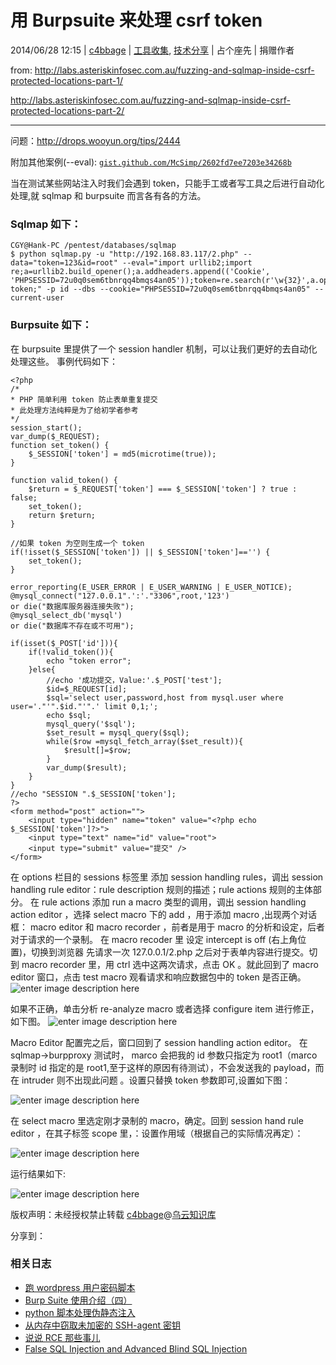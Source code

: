 # 用 Burpsuite 来处理 csrf token

2014/06/28 12:15 | [c4bbage](http://drops.wooyun.org/author/c4bbage "由 c4bbage 发布") | [工具收集](http://drops.wooyun.org/category/tools "查看 工具收集 中的全部文章"), [技术分享](http://drops.wooyun.org/category/tips "查看 技术分享 中的全部文章") | 占个座先 | 捐赠作者

from: http://labs.asteriskinfosec.com.au/fuzzing-and-sqlmap-inside-csrf-protected-locations-part-1/

http://labs.asteriskinfosec.com.au/fuzzing-and-sqlmap-inside-csrf-protected-locations-part-2/

* * *

问题：http://drops.wooyun.org/tips/2444

附加其他案例(--eval): [`gist.github.com/McSimp/2602fd7ee7203e34268b`](https://gist.github.com/McSimp/2602fd7ee7203e34268b)

当在测试某些网站注入时我们会遇到 token，只能手工或者写工具之后进行自动化处理,就 sqlmap 和 burpsuite 而言各有各的方法。

### Sqlmap 如下：

```
CGY@Hank-PC /pentest/databases/sqlmap
$ python sqlmap.py -u "http://192.168.83.117/2.php" --data="token=123&id=root" --eval="import urllib2;import re;a=urllib2.build_opener();a.addheaders.append(('Cookie', 'PHPSESSID=72u0q0sem6tbnrqq4bmqs4an05'));token=re.search(r'\w{32}',a.open('http://192.168.83.117/2.php').read()).group(0);print token;" -p id --dbs --cookie="PHPSESSID=72u0q0sem6tbnrqq4bmqs4an05" --current-user 
```

### Burpsuite 如下：

在 burpsuite 里提供了一个 session handler 机制，可以让我们更好的去自动化处理这些。 事例代码如下：

```
<?php
/*
* PHP 简单利用 token 防止表单重复提交
* 此处理方法纯粹是为了给初学者参考
*/
session_start();
var_dump($_REQUEST);
function set_token() {
    $_SESSION['token'] = md5(microtime(true));
}

function valid_token() {
    $return = $_REQUEST['token'] === $_SESSION['token'] ? true : false;
    set_token();
    return $return;
}

//如果 token 为空则生成一个 token
if(!isset($_SESSION['token']) || $_SESSION['token']=='') {
    set_token();
}

error_reporting(E_USER_ERROR | E_USER_WARNING | E_USER_NOTICE);
@mysql_connect("127.0.0.1".':'."3306",root,'123')
or die("数据库服务器连接失败");   
@mysql_select_db('mysql')
or die("数据库不存在或不可用");

if(isset($_POST['id'])){
    if(!valid_token()){
        echo "token error";
    }else{
        //echo '成功提交，Value:'.$_POST['test'];
        $id=$_REQUEST[id];
        $sql='select user,password,host from mysql.user where user='."'".$id."'".' limit 0,1;';
        echo $sql;
        mysql_query('$sql');
        $set_result = mysql_query($sql); 
        while($row =mysql_fetch_array($set_result)){
            $result[]=$row;
        }
        var_dump($result);
    }
}
//echo "SESSION ".$_SESSION['token'];
?>
<form method="post" action="">
    <input type="hidden" name="token" value="<?php echo $_SESSION['token']?>">
    <input type="text" name="id" value="root">
    <input type="submit" value="提交" />
</form>

```

在 options 栏目的 sessions 标签里 添加 session handling rules，调出 session handling rule editor：rule description 规则的描述；rule actions 规则的主体部分。 在 rule actions 添加 run a macro 类型的调用，调出 session handling action editor ，选择 select macro 下的 add ，用于添加 macro ,出现两个对话框： macro editor 和 macro recorder ，前者是用于 macro 的分析和设定，后者对于请求的一个录制。 在 macro recoder 里 设定 intercept is off (右上角位置)，切换到浏览器 先请求一次 127.0.0.1/2.php 之后对于表单内容进行提交。切到 macro recorder 里，用 ctrl 选中这两次请求，点击 OK 。就此回到了 macro editor 窗口，点击 test macro 观看请求和响应数据包中的 token 是否正确。 ![enter image description here](img/img1_u37_png.jpg)

如果不正确，单击分析 re-analyze macro 或者选择 configure item 进行修正，如下图。 ![enter image description here](img/img2_u39_png.jpg)

Macro Editor 配置完之后，窗口回到了 session handling action editor。 在 sqlmap->burpproxy 测试时， marco 会把我的 id 参数只指定为 root1（marco 录制时 id 指定的是 root1,至于这样的原因有待测试），不会发送我的 payload，而在 intruder 则不出现此问题 。设置只替换 token 参数即可,设置如下图：

![enter image description here](img/img3_u39_png.jpg)

在 select macro 里选定刚才录制的 macro，确定。回到 session hand rule editor ，在其子标签 scope 里，：设置作用域（根据自己的实际情况再定）：

![enter image description here](img/img4_u28_png.jpg)

运行结果如下:

![enter image description here](img/img5_u33_png.jpg)

版权声明：未经授权禁止转载 [c4bbage](http://drops.wooyun.org/author/c4bbage "由 c4bbage 发布")@[乌云知识库](http://drops.wooyun.org)

分享到：

### 相关日志

*   [跑 wordpress 用户密码脚本](http://drops.wooyun.org/tools/601)
*   [Burp Suite 使用介绍（四）](http://drops.wooyun.org/tips/2504)
*   [python 脚本处理伪静态注入](http://drops.wooyun.org/tips/125)
*   [从内存中窃取未加密的 SSH-agent 密钥](http://drops.wooyun.org/tips/2719)
*   [说说 RCE 那些事儿](http://drops.wooyun.org/tools/3786)
*   [False SQL Injection and Advanced Blind SQL Injection](http://drops.wooyun.org/tips/4322)